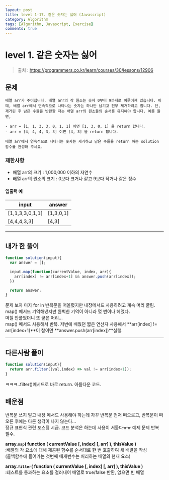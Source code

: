 ```yaml
---
layout: post
title: level 1-17. 같은 숫자는 싫어 (Javascript)
category: Algorithm
tags: [Algorithm, Javascript, Exercise]
comments: true
---
```

# level 1. 같은 숫자는 싫어
> 출처 : <https://programmers.co.kr/learn/courses/30/lessons/12906>

## 문제

```
배열 arr가 주어집니다. 배열 arr의 각 원소는 숫자 0부터 9까지로 이루어져 있습니다. 이때, 배열 arr에서 연속적으로 나타나는 숫자는 하나만 남기고 전부 제거하려고 합니다. 단, 제거된 후 남은 수들을 반환할 때는 배열 arr의 원소들의 순서를 유지해야 합니다. 예를 들면,

- arr = [1, 1, 3, 3, 0, 1, 1] 이면 [1, 3, 0, 1] 을 return 합니다.
- arr = [4, 4, 4, 3, 3] 이면 [4, 3] 을 return 합니다.

배열 arr에서 연속적으로 나타나는 숫자는 제거하고 남은 수들을 return 하는 solution 함수를 완성해 주세요.
```

### 제한사항

- 배열 arr의 크기 : 1,000,000 이하의 자연수
- 배열 arr의 원소의 크기 : 0보다 크거나 같고 9보다 작거나 같은 정수

#### 입출력 예

input | answer 
--------- | --------- 
[1,1,3,3,0,1,1] | [1,3,0,1]
[4,4,4,3,3] | [4,3]

***

## 내가 한 풀이
```javascript
function solution(input){
  var answer = [];

  input.map(function(currentValue, index, arr){
    arr[index] != arr[index+1] && answer.push(arr[index]);
  }) 

  return answer;
}
```
문제 보자 마자 for in 반복문을 떠올렸지만 내장메서드 사용하려고 계속 머리 굴림. map() 메서드 기억해냈지만 완벽한 기억이 아니라 몇 번이나 헤맸다.  
며칠 안풀었더니 또 굳은 머리...  
map() 메서드 사용해서 반복. 저번에 배웠던 짧은 연산자 사용해서 **arr[index] != arr[index+1]**이 참이면 **answer.push(arr[index])**실행.

***

## 다른사람 풀이
```javascript
function solution(input){
  return arr.filter((val,index) => val != arr[index+1]);
}
```
ㅋㅋㅋ..filter()메서드로 바로 return. 아름다운 코드.  

## 배운점

반복문 쓰지 말고 내장 메서드 사용해야 하는데 자꾸 반복문 먼저 떠오르고, 반복문이 떠오른 후에는 다른 생각이 나지 않는다...  
정규 표현식 관련 포스팅 시급. 코드 분석은 하는데 사용이 서툴다ㅠㅠ 예제 문제 반복 필수.

**array.`map`( function ( currentValue [, index] [, arr] ), thisValue )**  
:배열의 각 요소에 대해 제공된 함수를 순서대로 한 번 호출하여 새 배열을 작성  
(콜백함수에 들어가는 첫번째 매개변수는 처리하는 배열의 현재 요소)  

**array.`filter`( function ( currentValue [, index] [, arr] ), thisValue )**  
:테스트를 통과하는 요소를 걸러내어 배열로 true/false 반환, 없으면 빈 배열
